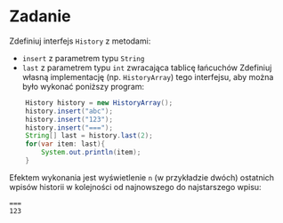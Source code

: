 # Zadanie
Zdefiniuj interfejs `History` z metodami:
- `insert` z parametrem typu `String`
- `last` z parametrem typu `int` zwracająca tablicę łańcuchów
Zdefiniuj własną implementację (np. `HistoryArray`) tego interfejsu, aby można było wykonać poniższy program:
```java
    History history = new HistoryArray();
    history.insert("abc");
    history.insert("123");
    history.insert("===");
    String[] last = history.last(2);
    for(var item: last){
        System.out.println(item);
    }
```
Efektem wykonania jest wyświetlenie `n` (w przykładzie dwóch) ostatnich wpisów historii w kolejności od najnowszego do najstarszego wpisu:
```text
===
123
```
